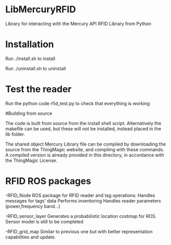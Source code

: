 # LibMercuryRFID
Library for interacting with the Mercury API RFID Library from Python

# Installation

Run ./install.sh to install

Run ./uninstall.sh to uninstall

# Test the reader

Run the python code rfid_test.py to check that everything is working

#Building from source

The code is built from source from the install shell script. Alternatively the makefile can be used, but these will not be installed, instead placed in the lib folder.

The shared object Mercury Library file can be compiled by
downloading the source from the ThingMagic website, and compiling with 
these commands. A compiled version is already provided in this directory, 
in accordance with the ThingMagic License.


# RFID ROS packages

-RFID_Node
ROS package for RFID reader and tag operations:
Handles messages for tags' data
Performs inventoring
Handles reader parameters (power,frequency band...)

-RFID_sensor_layer
Generates a probabilistic location costmap for ROS.
Sensor model is still to be completed

-RFID_grid_map
Similar to previous one but with better representation capabilities and 
update.
